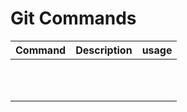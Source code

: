 # Git Commands

| Command | Description | usage |
| - | - | - |
| | |
| | |
| | |
| | |
| | |
| | |
| | |
| | |
| | |
| | |
| | |
